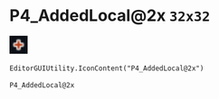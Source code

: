 # P4_AddedLocal@2x `32x32`
<img src="/img/P4_AddedLocal.png" width=32 height=32>

``` CSharp
EditorGUIUtility.IconContent("P4_AddedLocal@2x")
```
```
P4_AddedLocal@2x
```
